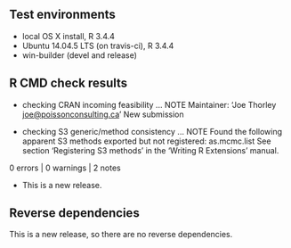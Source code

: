 ## Test environments
* local OS X install, R 3.4.4
* Ubuntu 14.04.5 LTS (on travis-ci), R 3.4.4
* win-builder (devel and release)

## R CMD check results

* checking CRAN incoming feasibility ... NOTE
Maintainer: ‘Joe Thorley <joe@poissonconsulting.ca>’
New submission

* checking S3 generic/method consistency ... NOTE
Found the following apparent S3 methods exported but not registered:
  as.mcmc.list
See section ‘Registering S3 methods’ in the ‘Writing R Extensions’
manual.

0 errors | 0 warnings | 2 notes

- This is a new release.

## Reverse dependencies

This is a new release, so there are no reverse dependencies.
